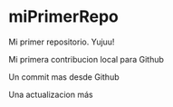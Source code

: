# miPrimerRepo

Mi primer repositorio. Yujuu!

Mi primera contribucion local para Github

Un commit mas desde Github

Una actualizacion más
